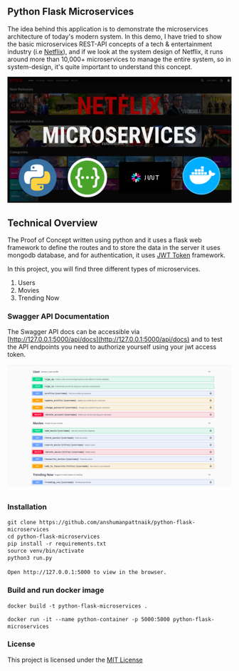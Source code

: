 ## Python Flask Microservices
The idea behind this application is to demonstrate the microservices architecture of today's modern system. In this demo, I have tried to show the basic microservices REST-API concepts of a tech & entertainment industry (i.e [Netflix](https://netflix.com)), and if we look at the system design of Netflix, it runs around more than 10,000+ microservices to manage the entire system, so in system-design, it's quite important to understand this concept.

<img src="screenshots/Netflix_Microservices.png"/>

## Technical Overview
The Proof of Concept written using python and it uses a flask web framework to define the routes and to store the data in the server it uses mongodb database, and for authentication, it uses [JWT Token](https://jwt.io/) framework.

In this project, you will find three different types of microservices.

1. Users
2. Movies
3. Trending Now

### Swagger API Documentation
The Swagger API docs can be accessible via [http://127.0.0.1:5000/api/docs](http://127.0.0.1:5000/api/docs) and to test the API endpoints you need to authorize yourself using your jwt access token.

<img src="screenshots/swagger.png"/>

### Installation
``````````````````````````````````````````````````````````````````````````````````
git clone https://github.com/anshumanpattnaik/python-flask-microservices
cd python-flask-microservices
pip install -r requirements.txt
source venv/bin/activate
python3 run.py

Open http://127.0.0.1:5000 to view in the browser.
```````````````````````````````````````````````````````````````````````````````````

### Build and run docker image

```````````````````````````````````````````````````````
docker build -t python-flask-microservices .
```````````````````````````````````````````````````````

```````````````````````````````````````````````````````````````````````````````
docker run -it --name python-container -p 5000:5000 python-flask-microservices
```````````````````````````````````````````````````````````````````````````````

### License
This project is licensed under the [MIT License](LICENSE)
